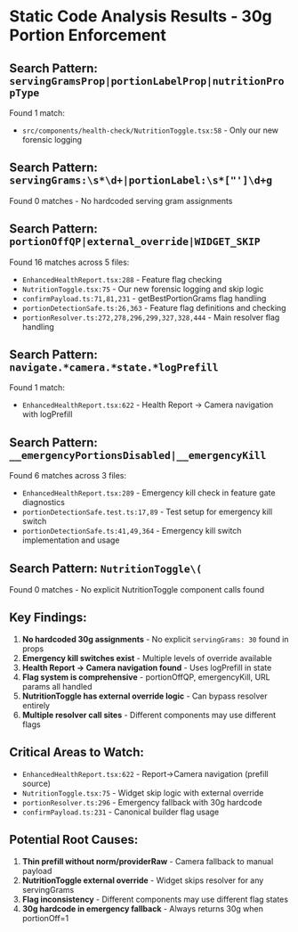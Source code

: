 # Static Code Analysis Results - 30g Portion Enforcement

## Search Pattern: `servingGramsProp|portionLabelProp|nutritionPropType`
Found 1 match:
- `src/components/health-check/NutritionToggle.tsx:58` - Only our new forensic logging

## Search Pattern: `servingGrams:\s*\d+|portionLabel:\s*["']\d+g`
Found 0 matches - No hardcoded serving gram assignments

## Search Pattern: `portionOffQP|external_override|WIDGET_SKIP`
Found 16 matches across 5 files:
- `EnhancedHealthReport.tsx:288` - Feature flag checking
- `NutritionToggle.tsx:75` - Our new forensic logging and skip logic
- `confirmPayload.ts:71,81,231` - getBestPortionGrams flag handling
- `portionDetectionSafe.ts:26,363` - Feature flag definitions and checking
- `portionResolver.ts:272,278,296,299,327,328,444` - Main resolver flag handling

## Search Pattern: `navigate.*camera.*state.*logPrefill`
Found 1 match:
- `EnhancedHealthReport.tsx:622` - Health Report → Camera navigation with logPrefill

## Search Pattern: `__emergencyPortionsDisabled|__emergencyKill`
Found 6 matches across 3 files:
- `EnhancedHealthReport.tsx:289` - Emergency kill check in feature gate diagnostics
- `portionDetectionSafe.test.ts:17,89` - Test setup for emergency kill switch
- `portionDetectionSafe.ts:41,49,364` - Emergency kill switch implementation and usage

## Search Pattern: `NutritionToggle\(`
Found 0 matches - No explicit NutritionToggle component calls found

## Key Findings:
1. **No hardcoded 30g assignments** - No explicit `servingGrams: 30` found in props
2. **Emergency kill switches exist** - Multiple levels of override available
3. **Health Report → Camera navigation found** - Uses logPrefill in state
4. **Flag system is comprehensive** - portionOffQP, emergencyKill, URL params all handled
5. **NutritionToggle has external override logic** - Can bypass resolver entirely
6. **Multiple resolver call sites** - Different components may use different flags

## Critical Areas to Watch:
- `EnhancedHealthReport.tsx:622` - Report→Camera navigation (prefill source)
- `NutritionToggle.tsx:75` - Widget skip logic with external override
- `portionResolver.ts:296` - Emergency fallback with 30g hardcode
- `confirmPayload.ts:231` - Canonical builder flag usage

## Potential Root Causes:
1. **Thin prefill without norm/providerRaw** - Camera fallback to manual payload
2. **NutritionToggle external override** - Widget skips resolver for any servingGrams
3. **Flag inconsistency** - Different components may use different flag states
4. **30g hardcode in emergency fallback** - Always returns 30g when portionOff=1